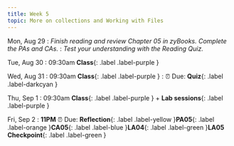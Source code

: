 ```yaml
---
title: Week 5
topic: More on collections and Working with Files
---
```

Mon, Aug 29
: _Finish reading and review Chapter 05 in zyBooks. Complete the PAs and CAs._
: _Test your understanding with the Reading Quiz._

Tue, Aug 30
: 09:30am **Class**{: .label .label-purple }

Wed, Aug 31
: 09:30am **Class**{: .label .label-purple }
    : ⏰ Due: **Quiz**{: .label .label-darkcyan }


Thu, Sep 1
: 09:30am **Class**{: .label .label-purple } + **Lab sessions**{: .label .label-purple }

Fri, Sep 2
: **11PM** ⏰  Due: **Reflection**{: .label .label-yellow }**PA05**{: .label .label-orange }**CA05**{: .label .label-blue }**LA04**{: .label .label-green }**LA05 Checkpoint**{: .label .label-green }



